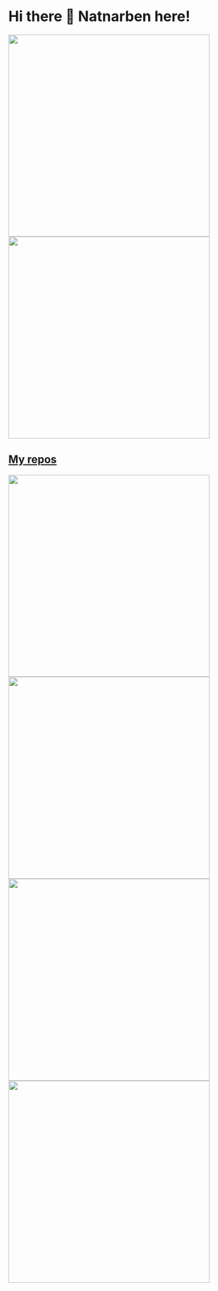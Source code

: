 # Hi there 👋 Natnarben here!

<p align="left">
  <a href="https://github.com/Natnarben"><img width="400" src="https://github-readme-stats.vercel.app/api?username=Natnarben&show_icons=true&theme=synthwave">
  <a href="https://github.com/Natnarben"><img width="400" src="https://github-readme-stats.vercel.app/api/top-langs/?username=Natnarben&langs_count=10&layout=compact&theme=synthwave">
</p>
    
## My repos
    
<p align="left">
  
   <a href="https://github.com/Natnarben/Trivialy"><img width="400" src="https://github-readme-stats.vercel.app/api/pin/?username=Natnarben&repo=Trivialy&langs_count=5&theme=synthwave">
  <a href="https://github.com/Natnarben/LandingShopCart"><img width="400" src="https://github-readme-stats.vercel.app/api/pin/?username=Natnarben&card_height=300&&repo=LandingShopCart&langs_count=5&layout=compact&theme=synthwave">
  <a href="https://github.com/Natnarben/BOG002-lab-notes"><img width="400" src="https://github-readme-stats.vercel.app/api/pin/?username=Natnarben&repo=BOG002-lab-notes&layout=compact&theme=synthwave">
  <a href="https://github.com/Natnarben/BOG002-social-network "><img width="400" src="https://github-readme-stats.vercel.app/api/pin/?username=Natnarben&repo=BOG002-social-network &hide=html,scss,css&langs_count=10&layout=compact&theme=synthwave">
</p>  
<!--
**Natnarben/Natnarben** is a ✨ _special_ ✨ repository because its `README.md` (this file) appears on your GitHub profile.

Here are some ideas to get you started:

- 🔭 I’m currently working on ...
- 🌱 I’m currently learning ...
- 👯 I’m looking to collaborate on ...
- 🤔 I’m looking for help with ...
- 💬 Ask me about ...
- 📫 How to reach me: ...
- 😄 Pronouns: ...
- ⚡ Fun fact: ...
-->
